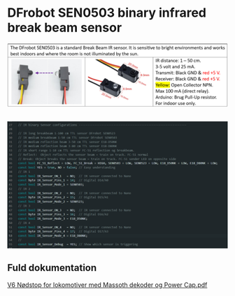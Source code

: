 # DFrobot SEN0503 binary infrared break beam sensor

![](/image/DFrobot%20SEN0503%20configuration.png)

<br/>

<img src="https://github.com/MTD2A/SEN0523/blob/main/image/SEN0503%20-%20SEN0523%20-%20E18_D50NK%20-%20E18_D80NK.png">

<br/>

## Fuld dokumentation

[V6 Nødstop for lokomotiver med Massoth dekoder og Power Cap.pdf](https://github.com/MTD2A/Train_Emergency_Stop/blob/main/doc/V6%20N%C3%B8dstop%20for%20lokomotiver%20med%20Massoth%20dekoder%20og%20Power%20Cap.pdf)
